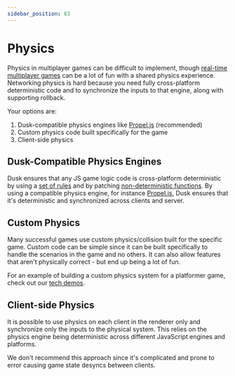 ```yaml
---
sidebar_position: 63
---
```


# Physics

Physics in multiplayer games can be difficult to implement, though [real-time multiplayer games](real-time-games.md) can be a lot of fun with a shared physics experience. Networking physics is hard because you need fully cross-platform deterministic code and to synchronize the inputs to that engine, along with supporting rollback.

Your options are:

1. Dusk-compatible physics engines like [Propel.js](https://github.com/kevglass/propel-js/) (recommended)
1. Custom physics code built specifically for the game
1. Client-side physics

## Dusk-Compatible Physics Engines

Dusk ensures that any JS game logic code is cross-platform deterministic by using a [set of rules](../how-it-works/server-side-logic.md) and by patching [non-deterministic functions](https://developers.rune.ai/blog/making-js-deterministic-for-fun-and-glory/). By using a compatible physics engine, for instance [Propel.js](https://github.com/kevglass/propel-js/), Dusk ensures that it's deterministic and synchronized across clients and server.

## Custom Physics

Many successful games use custom physics/collision built for the specific game. Custom code can be simple since it can be built specifically to handle the scenarios in the game and no others. It can also allow features that aren't physically correct - but end up being a lot of fun.

For an example of building a custom physics system for a platformer game, check out our [tech demos](../examples/tech-demos).

## Client-side Physics

It is possible to use physics on each client in the renderer only and synchronize only the inputs to the physical system. This relies on the physics engine being deterministic across different JavaScript engines and platforms. 

We don't recommend this approach since it's complicated and prone to error causing game state desyncs between clients. 
